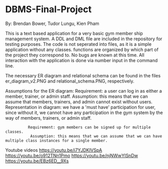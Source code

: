 # DBMS-Final-Project
By: 
Brendan Bower,
Tudor Lungu,
Kien Pham

This is a text based application for a very basic gym member ship management system. A DDL and DML file are included in the repository for testing purposes. The code is not seperated into files, as it is a simple application without any classes. functions are organized by which part of the project they correspond to. No bugs are known at this time. All interaction with the application is done via number input in the command line.

The necessary ER diagram and relational schema can be found in the files er_diagram_v2.PNG and relational_schema.PNG, respectively.

Assumptions for the ER diagram:
              Requirement: a user can log in as either a member, trainer, or admin staff.
               Assumption: this means that we can assume that members, trainers, and admin cannot exist without users.
Representation in diagram: we have a 'must have' participation for user, since without it, we cannot have any participation in the gym system by the way of members, trainers, or admin staff.

              Requirement: gym members can be signed up for multiple classes.
               Assumption: this means that we can assume that we can have multiple class instances for a single member.


Youtube videos
https://youtu.be/i7YJDKIVSpA
https://youtu.be/o912TNn1Pmo
https://youtu.be/njNWwYlSnDw
https://youtu.be/EBz6ED__9Xs


